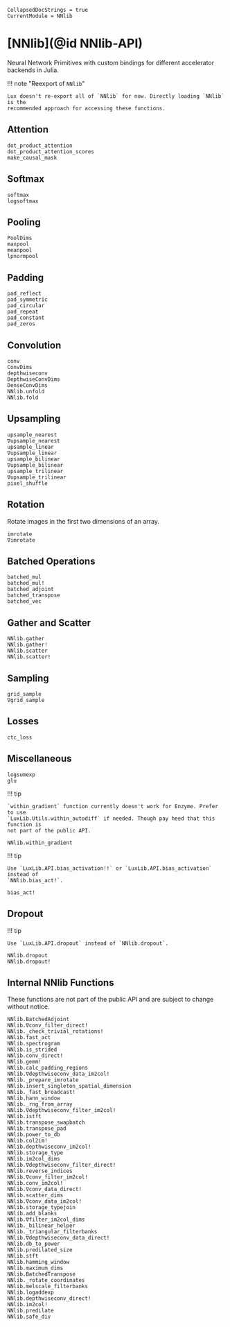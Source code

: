 ```@meta
CollapsedDocStrings = true
CurrentModule = NNlib
```

# [NNlib](@id NNlib-API)

Neural Network Primitives with custom bindings for different accelerator backends in Julia.

!!! note "Reexport of `NNlib`"

    Lux doesn't re-export all of `NNlib` for now. Directly loading `NNlib` is the
    recommended approach for accessing these functions.

## Attention

```@docs
dot_product_attention
dot_product_attention_scores
make_causal_mask
```

## Softmax

```@docs
softmax
logsoftmax
```

## Pooling

```@docs
PoolDims
maxpool
meanpool
lpnormpool
```

## Padding

```@docs
pad_reflect
pad_symmetric
pad_circular
pad_repeat
pad_constant
pad_zeros
```

## Convolution

```@docs
conv
ConvDims
depthwiseconv
DepthwiseConvDims
DenseConvDims
NNlib.unfold
NNlib.fold
```

## Upsampling

```@docs
upsample_nearest
∇upsample_nearest
upsample_linear
∇upsample_linear
upsample_bilinear
∇upsample_bilinear
upsample_trilinear
∇upsample_trilinear
pixel_shuffle
```

## Rotation
Rotate images in the first two dimensions of an array.

```@docs
imrotate
∇imrotate
```

## Batched Operations

```@docs
batched_mul
batched_mul!
batched_adjoint
batched_transpose
batched_vec
```

## Gather and Scatter

```@docs
NNlib.gather
NNlib.gather!
NNlib.scatter
NNlib.scatter!
```

## Sampling

```@docs
grid_sample
∇grid_sample
```

## Losses

```@docs
ctc_loss
```

## Miscellaneous

```@docs
logsumexp
glu
```

!!! tip

    `within_gradient` function currently doesn't work for Enzyme. Prefer to use
    `LuxLib.Utils.within_autodiff` if needed. Though pay heed that this function is
    not part of the public API.

```@docs
NNlib.within_gradient
```

!!! tip

    Use `LuxLib.API.bias_activation!!` or `LuxLib.API.bias_activation` instead of
    `NNlib.bias_act!`.

```@docs
bias_act!
```

## Dropout

!!! tip

    Use `LuxLib.API.dropout` instead of `NNlib.dropout`.

```@docs
NNlib.dropout
NNlib.dropout!
```

## Internal NNlib Functions

These functions are not part of the public API and are subject to change without notice.

```@docs
NNlib.BatchedAdjoint
NNlib.∇conv_filter_direct!
NNlib._check_trivial_rotations!
NNlib.fast_act
NNlib.spectrogram
NNlib.is_strided
NNlib.conv_direct!
NNlib.gemm!
NNlib.calc_padding_regions
NNlib.∇depthwiseconv_data_im2col!
NNlib._prepare_imrotate
NNlib.insert_singleton_spatial_dimension
NNlib._fast_broadcast!
NNlib.hann_window
NNlib._rng_from_array
NNlib.∇depthwiseconv_filter_im2col!
NNlib.istft
NNlib.transpose_swapbatch
NNlib.transpose_pad
NNlib.power_to_db
NNlib.col2im!
NNlib.depthwiseconv_im2col!
NNlib.storage_type
NNlib.im2col_dims
NNlib.∇depthwiseconv_filter_direct!
NNlib.reverse_indices
NNlib.∇conv_filter_im2col!
NNlib.conv_im2col!
NNlib.∇conv_data_direct!
NNlib.scatter_dims
NNlib.∇conv_data_im2col!
NNlib.storage_typejoin
NNlib.add_blanks
NNlib.∇filter_im2col_dims
NNlib._bilinear_helper
NNlib._triangular_filterbanks
NNlib.∇depthwiseconv_data_direct!
NNlib.db_to_power
NNlib.predilated_size
NNlib.stft
NNlib.hamming_window
NNlib.maximum_dims
NNlib.BatchedTranspose
NNlib._rotate_coordinates
NNlib.melscale_filterbanks
NNlib.logaddexp
NNlib.depthwiseconv_direct!
NNlib.im2col!
NNlib.predilate
NNlib.safe_div
```
